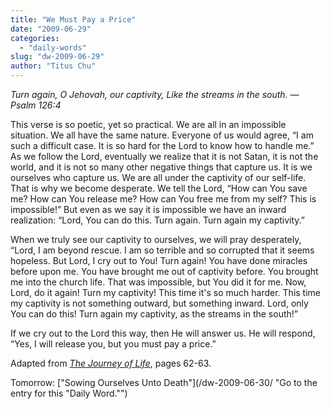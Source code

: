 ```yaml
---
title: "We Must Pay a Price"
date: "2009-06-29"
categories: 
  - "daily-words"
slug: "dw-2009-06-29"
author: "Titus Chu"
---
```


_Turn again, O Jehovah, our captivity, Like the streams in the south. — Psalm 126:4_

This verse is so poetic, yet so practical. We are all in an impossible situation. We all have the same nature. Everyone of us would agree, “I am such a difficult case. It is so hard for the Lord to know how to handle me.” As we follow the Lord, eventually we realize that it is not Satan, it is not the world, and it is not so many other negative things that capture us. It is we ourselves who capture us. We are all under the captivity of our self-life. That is why we become desperate. We tell the Lord, “How can You save me? How can You release me? How can You free me from my self? This is impossible!” But even as we say it is impossible we have an inward realization: “Lord, You can do this. Turn again. Turn again my captivity.”

When we truly see our captivity to ourselves, we will pray desperately, “Lord, I am beyond rescue. I am so terrible and so corrupted that it seems hopeless. But Lord, I cry out to You! Turn again! You have done miracles before upon me. You have brought me out of captivity before. You brought me into the church life. That was impossible, but You did it for me. Now, Lord, do it again! Turn my captivity! This time it's so much harder. This time my captivity is not something outward, but something inward. Lord, only You can do this! Turn again my captivity, as the streams in the south!”

If we cry out to the Lord this way, then He will answer us. He will respond, “Yes, I will release you, but you must pay a price.”

Adapted from [_The Journey of Life_](/book-journey-of-life/ "Go to the entry for this book"), pages 62-63.

Tomorrow: ["Sowing Ourselves Unto Death"](/dw-2009-06-30/ "Go to the entry for this "Daily Word."")
